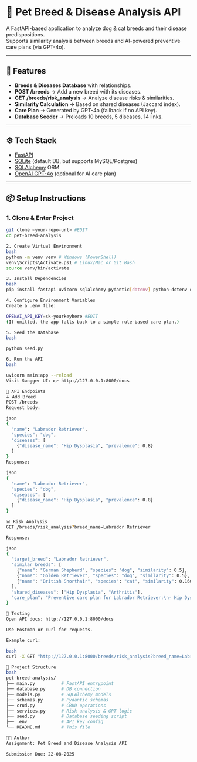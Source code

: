 # 🐾 Pet Breed & Disease Analysis API

A FastAPI-based application to analyze dog & cat breeds and their disease predispositions.  
Supports similarity analysis between breeds and AI-powered preventive care plans (via GPT-4o).

---

## 🚀 Features
- **Breeds & Diseases Database** with relationships.
- **POST /breeds** → Add a new breed with its diseases.
- **GET /breeds/risk_analysis** → Analyze disease risks & similarities.
- **Similarity Calculation** → Based on shared diseases (Jaccard index).
- **Care Plan** → Generated by GPT-4o (fallback if no API key).
- **Database Seeder** → Preloads 10 breeds, 5 diseases, 14 links.

---

## ⚙️ Tech Stack
- [FastAPI](https://fastapi.tiangolo.com/)  
- [SQLite](https://www.sqlite.org/) (default DB, but supports MySQL/Postgres)  
- [SQLAlchemy](https://www.sqlalchemy.org/) ORM  
- [OpenAI GPT-4o](https://platform.openai.com/) (optional for AI care plan)  

---

## 📦 Setup Instructions

### 1. Clone & Enter Project
```bash
git clone <your-repo-url> #EDIT
cd pet-breed-analysis

2. Create Virtual Environment
bash
python -m venv venv # Windows (PowerShell)
venv\Scripts\Activate.ps1 # Linux/Mac or Git Bash
source venv/bin/activate

3. Install Dependencies
bash
pip install fastapi uvicorn sqlalchemy pydantic[dotenv] python-dotenv openai

4. Configure Environment Variables
Create a .env file:

OPENAI_API_KEY=sk-yourkeyhere #EDIT
(If omitted, the app falls back to a simple rule-based care plan.)

5. Seed the Database
bash

python seed.py

6. Run the API
bash

uvicorn main:app --reload
Visit Swagger UI: 👉 http://127.0.0.1:8000/docs

📌 API Endpoints
➕ Add Breed
POST /breeds
Request body:

json
{
  "name": "Labrador Retriever",
  "species": "dog",
  "diseases": [
    {"disease_name": "Hip Dysplasia", "prevalence": 0.8}
  ]
}
Response:

json
{
  "name": "Labrador Retriever",
  "species": "dog",
  "diseases": [
    {"disease_name": "Hip Dysplasia", "prevalence": 0.8}
  ]
}

📊 Risk Analysis
GET /breeds/risk_analysis?breed_name=Labrador Retriever

Response:

json
{
  "target_breed": "Labrador Retriever",
  "similar_breeds": [
    {"name": "German Shepherd", "species": "dog", "similarity": 0.5},
    {"name": "Golden Retriever", "species": "dog", "similarity": 0.5},
    {"name": "British Shorthair", "species": "cat", "similarity": 0.1667}
  ],
  "shared_diseases": ["Hip Dysplasia", "Arthritis"],
  "care_plan": "Preventive care plan for Labrador Retriever:\n- Hip Dysplasia: monitor joints..."
}

🧪 Testing
Open API docs: http://127.0.0.1:8000/docs

Use Postman or curl for requests.

Example curl:

bash
curl -X GET "http://127.0.0.1:8000/breeds/risk_analysis?breed_name=Labrador Retriever"

📂 Project Structure
bash
pet-breed-analysis/
├── main.py          # FastAPI entrypoint
├── database.py      # DB connection
├── models.py        # SQLAlchemy models
├── schemas.py       # Pydantic schemas
├── crud.py          # CRUD operations
├── services.py      # Risk analysis & GPT logic
├── seed.py          # Database seeding script
├── .env             # API key config
└── README.md        # This file

👨‍💻 Author
Assignment: Pet Breed and Disease Analysis API

Submission Due: 22-08-2025
